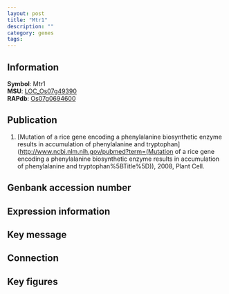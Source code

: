 ```yaml
---
layout: post
title: "Mtr1"
description: ""
category: genes
tags: 
---
```


## Information
__Symbol__: Mtr1  
__MSU__: [LOC_Os07g49390](http://rice.plantbiology.msu.edu/cgi-bin/ORF_infopage.cgi?orf=LOC_Os07g49390)  
__RAPdb__: [Os07g0694600](http://rapdb.dna.affrc.go.jp/viewer/gbrowse_details/irgsp1?name=Os07g0694600)  

## Publication
1. [Mutation of a rice gene encoding a phenylalanine biosynthetic enzyme results in accumulation of phenylalanine and tryptophan](http://www.ncbi.nlm.nih.gov/pubmed?term=(Mutation of a rice gene encoding a phenylalanine biosynthetic enzyme results in accumulation of phenylalanine and tryptophan%5BTitle%5D)), 2008, Plant Cell.

## Genbank accession number

## Expression information

## Key message

## Connection

## Key figures


